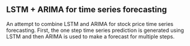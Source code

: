 ## LSTM + ARIMA for time series forecasting

An attempt to combine LSTM and ARIMA for stock price time series forecasting. 
First, the one step time series prediction is generated using LSTM and then ARIMA is used to make a forecast for multiple steps. 
